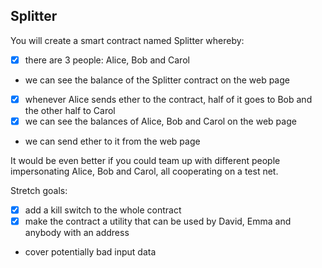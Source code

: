 Splitter
--------

You will create a smart contract named Splitter whereby:
  * [x] there are 3 people: Alice, Bob and Carol
  * we can see the balance of the Splitter contract on the web page
  * [x] whenever Alice sends ether to the contract, half of it goes to Bob and the other half to Carol
  * [x] we can see the balances of Alice, Bob and Carol on the web page
  * we can send ether to it from the web page

It would be even better if you could team up with different people impersonating Alice, Bob and Carol, all cooperating on a test net.

Stretch goals:
  * [x] add a kill switch to the whole contract
  * [x] make the contract a utility that can be used by David, Emma and anybody with an address
  * cover potentially bad input data
